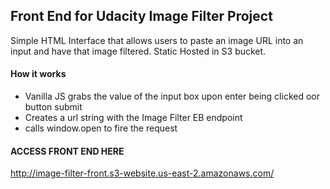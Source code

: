 ## Front End for Udacity Image Filter Project

Simple HTML Interface that allows users to paste an image URL into an input and have that image filtered.
Static Hosted in S3 bucket.

#### How it works

  - Vanilla JS grabs the value of the input box upon enter being clicked oor button submit
  - Creates a url string with the Image Filter EB endpoint 
  - calls window.open to fire the request 
  
#### ACCESS FRONT END HERE
http://image-filter-front.s3-website.us-east-2.amazonaws.com/
